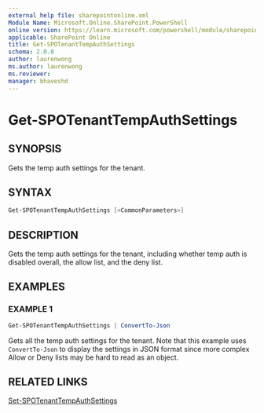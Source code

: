 ```yaml
---
external help file: sharepointonline.xml
Module Name: Microsoft.Online.SharePoint.PowerShell
online version: https://learn.microsoft.com/powershell/module/sharepoint-online/get-spotenanttempauthsettings
applicable: SharePoint Online
title: Get-SPOTenantTempAuthSettings
schema: 2.0.0
author: laurenwong
ms.author: laurenwong
ms.reviewer:
manager: bhaveshd
---
```


# Get-SPOTenantTempAuthSettings

## SYNOPSIS

Gets the temp auth settings for the tenant.

## SYNTAX

```powershell
Get-SPOTenantTempAuthSettings [<CommonParameters>]
```

## DESCRIPTION

Gets the temp auth settings for the tenant, including whether temp auth is disabled overall, the allow list, and the deny list.

## EXAMPLES

### EXAMPLE 1

```powershell
Get-SPOTenantTempAuthSettings | ConvertTo-Json
```

Gets all the temp auth settings for the tenant. Note that this example uses `ConvertTo-Json` to display the settings in JSON format since more complex Allow or Deny lists may be hard to read as an object.

## RELATED LINKS

[Set-SPOTenantTempAuthSettings](Set-SPOTenantTempAuthSettings.md)

